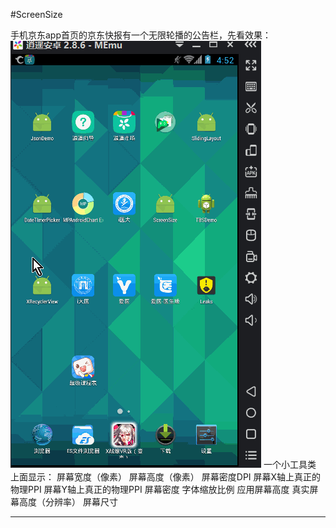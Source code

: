 #ScreenSize

手机京东app首页的京东快报有一个无限轮播的公告栏，先看效果：
![效果][screensize]
一个小工具类
上面显示：
    屏幕宽度（像素）
    屏幕高度（像素）
    屏幕密度DPI
    屏幕X轴上真正的物理PPI
    屏幕Y轴上真正的物理PPI
    屏幕密度
    字体缩放比例
    应用屏幕高度
    真实屏幕高度（分辨率）
    屏幕尺寸

--------------------------------
[csdn]:http://blog.csdn.net/zzh_receive/ "我的博客"
[screensize]:https://github.com/Wisdozzh/ScreenSize/raw/master/img/screensize.gif

